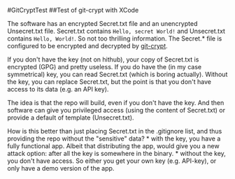 #GitCryptTest
##Test of git-crypt with XCode

The software has an encrypted Secret.txt file and an unencrypted Unsecret.txt file.
Secret.txt contains `Hello, secret World!` and Unsecret.txt contains `Hello, World!`. So not too thrilling information.
The Secret.* file is configured to be encrypted and decrypted by [git-crypt](https://github.com/AGWA/git-crypt).

If you don't have the key (not on hithub), your copy of Secret.txt is encrypted (GPG) and pretty useless.
If you do have the (in my case symmetrical) key, you can read Secret.txt (which is boring actually).
Without the key, you can replace Secret.txt, but the point is that you don't have access to its data (e.g. an API key).

The idea is that the repo will build, even if you don't have the key.
And then software can give you privileged access (using the content of Secret.txt) or provide a default of template (Unsecret.txt).

How is this better than just placing Secret.txt in the .gitignore list, and thus providing the repo without the "sensitive" data?
    * with the key, you have a fully functional app. Albeit that distributing the app, would give you a new attack option: after all the key is somewhere in the binary.
    * without the key, you don't have access. So either you get your own key (e.g. API-key), or only have a demo version of the app.
